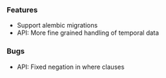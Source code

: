 ### Features
* Support alembic migrations
* API: More fine grained handling of temporal data
### Bugs
* API: Fixed negation in where clauses